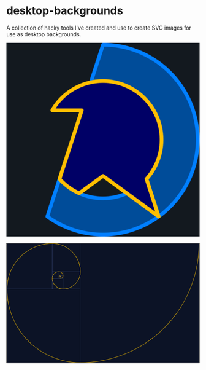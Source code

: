 # desktop-backgrounds

A collection of hacky tools I've created and use to create
SVG images for use as desktop backgrounds.

![dr-logo](./output/dr-logo.png)

![golden-spiral-rectangle](./output/golden.png)
